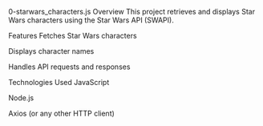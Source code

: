 0-starwars_characters.js
Overview
This project retrieves and displays Star Wars characters using the Star Wars API (SWAPI).

Features
Fetches Star Wars characters

Displays character names

Handles API requests and responses

Technologies Used
JavaScript

Node.js

Axios (or any other HTTP client)